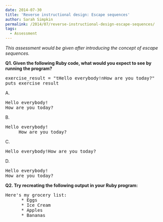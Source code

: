 ```yaml
---
date: 2014-07-30
title: 'Reverse instructional design: Escape sequences'
author: Sarah Simpkin
permalink: /2014/07/reverse-instructional-design-escape-sequences/
tags:
  - Assessment
---
```

*This assessment would be given after introducing the concept of escape sequences.*

**Q1. Given the following Ruby code, what would you expect to see by running the program?**

<pre>exercise_result = "tHello everybody!nHow are you today?"
puts exercise_result</pre>

A.

<pre>Hello everybody! 
How are you today?</pre>

B.

<pre>Hello everybody! 
     How are you today?</pre>

C.

<pre>Hello everybody!How are you today?</pre>

D.

<pre>Hello everybody! 
How are you today?</pre>

**Q2. Try recreating the following output in your Ruby program:**

<pre>Here's my grocery list:
      * Eggs
      * Ice Cream
      * Apples
      * Bananas</pre>
